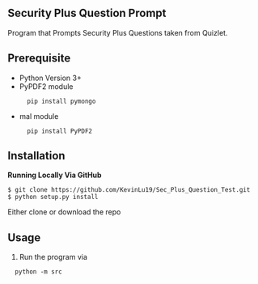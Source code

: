 ## Security Plus Question Prompt
Program that Prompts Security Plus Questions taken from Quizlet.

## Prerequisite
* Python Version 3+
* PyPDF2 module
  ```
    pip install pymongo
  ```
* mal module
  ```
    pip install PyPDF2
  ```
  

## Installation 

**Running Locally Via GitHub**
```
$ git clone https://github.com/KevinLu19/Sec_Plus_Question_Test.git
$ python setup.py install
```
Either clone or download the repo

## Usage
1. Run the program via 
```
  python -m src
```
